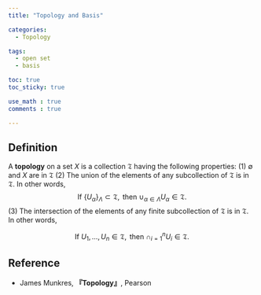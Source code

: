 ```yaml
---
title: "Topology and Basis"

categories:
  - Topology

tags:
  - open set
  - basis

toc: true
toc_sticky: true

use_math : true
comments : true

---
```


## Definition
A **topology** on a set $X$ is a collection $\mathfrak{T}$ having the following properties:
(1) $\emptyset$ and $X$ are in $\mathfrak{T}$
(2) The union of the elements of any subcollection of $\mathfrak{T}$ is in $\mathfrak{T}$. In other words,
$$
\begin{equation*}
\text{If } \{U_\alpha\}_{\Lambda} \subset \mathfrak{T}, \text{ then } \cup_{\alpha\in \Lambda}U_\alpha \in \mathfrak{T}.
\end{equation*}
$$
(3) The intersection of the elements of any finite subcollection of $\mathfrak{T}$ is in $\mathfrak{T}$. In other words,

$$
\begin{equation*}
\text{If }U_1, \ldots, U_n \in \mathfrak{T}, \text{ then } \cap_{i=1}^n U_i \in \mathfrak{T}.
\end{equation*}
$$

$$\tag*{$\square$}$$
 


## Reference
- James Munkres, **『**Topology**』**, Pearson
